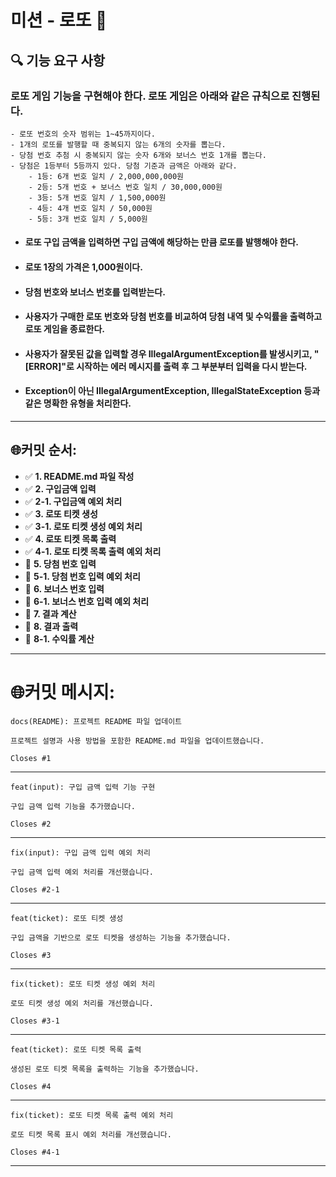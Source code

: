 # 미션 -  로또 💸

## **🔍 기능 요구 사항**
### 로또 게임 기능을 구현해야 한다. 로또 게임은 아래와 같은 규칙으로 진행된다.
```
- 로또 번호의 숫자 범위는 1~45까지이다.
- 1개의 로또를 발행할 때 중복되지 않는 6개의 숫자를 뽑는다.
- 당첨 번호 추첨 시 중복되지 않는 숫자 6개와 보너스 번호 1개를 뽑는다.
- 당첨은 1등부터 5등까지 있다. 당첨 기준과 금액은 아래와 같다.
    - 1등: 6개 번호 일치 / 2,000,000,000원
    - 2등: 5개 번호 + 보너스 번호 일치 / 30,000,000원
    - 3등: 5개 번호 일치 / 1,500,000원
    - 4등: 4개 번호 일치 / 50,000원
    - 5등: 3개 번호 일치 / 5,000원
```
- #### 로또 구입 금액을 입력하면 구입 금액에 해당하는 만큼 로또를 발행해야 한다.
- #### 로또 1장의 가격은 1,000원이다.
- #### 당첨 번호와 보너스 번호를 입력받는다.
- #### 사용자가 구매한 로또 번호와 당첨 번호를 비교하여 당첨 내역 및 수익률을 출력하고 로또 게임을 종료한다.
- #### 사용자가 잘못된 값을 입력할 경우 IllegalArgumentException를 발생시키고, "[ERROR]"로 시작하는 에러 메시지를 출력 후 그 부분부터 입력을 다시 받는다.
- #### Exception이 아닌 IllegalArgumentException, IllegalStateException 등과 같은 명확한 유형을 처리한다.
---
## 🌐커밋 순서:
- ✅ **1. README.md 파일 작성**
- ✅ **2. 구입금액 입력**
- ✅ **2-1. 구입금액 예외 처리**
- ✅ **3. 로또 티켓 생성**
- ✅ **3-1. 로또 티켓 생성 예외 처리**
- ✅ **4. 로또 티켓 목록 출력**
- ✅ **4-1. 로또 티켓 목록 출력 예외 처리**
- 🔲 **5. 당첨 번호 입력**
- 🔲 **5-1. 당첨 번호 입력 예외 처리**
- 🔲 **6. 보너스 번호 입력**
- 🔲 **6-1. 보너스 번호 입력 예외 처리**
- 🔲 **7. 결과 계산**
- 🔲 **8. 결과 출력**
- 🔲 **8-1. 수익률 계산**
---
# 🌐커밋 메시지:
```
docs(README): 프로젝트 README 파일 업데이트

프로젝트 설명과 사용 방법을 포함한 README.md 파일을 업데이트했습니다.

Closes #1
```
---
```
feat(input): 구입 금액 입력 기능 구현

구입 금액 입력 기능을 추가했습니다.

Closes #2
```
---
```
fix(input): 구입 금액 입력 예외 처리

구입 금액 입력 예외 처리를 개선했습니다.

Closes #2-1
```
---
```
feat(ticket): 로또 티켓 생성

구입 금액을 기반으로 로또 티켓을 생성하는 기능을 추가했습니다.

Closes #3
```
---
```
fix(ticket): 로또 티켓 생성 예외 처리

로또 티켓 생성 예외 처리를 개선했습니다.

Closes #3-1
```
---
```
feat(ticket): 로또 티켓 목록 출력

생성된 로또 티켓 목록을 출력하는 기능을 추가했습니다.

Closes #4
```
---
```
fix(ticket): 로또 티켓 목록 출력 예외 처리

로또 티켓 목록 표시 예외 처리를 개선했습니다.

Closes #4-1
```
---